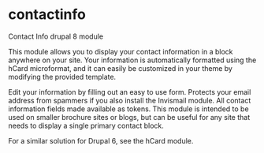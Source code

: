 # contactinfo
Contact Info drupal 8 module 

This module allows you to display your contact information in a block anywhere on your site. Your information is automatically formatted using the hCard microformat, and it can easily be customized in your theme by modifying the provided template.

Edit your information by filling out an easy to use form.
Protects your email address from spammers if you also install the Invismail module.
All contact information fields made available as tokens.
This module is intended to be used on smaller brochure sites or blogs, but can be useful for any site that needs to display a single primary contact block.

For a similar solution for Drupal 6, see the hCard module.
